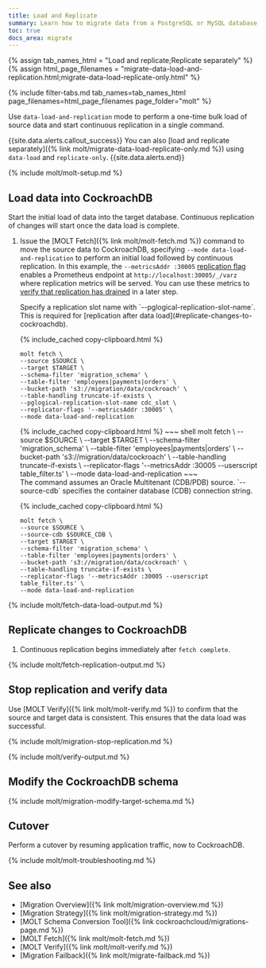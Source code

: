 ```yaml
---
title: Load and Replicate
summary: Learn how to migrate data from a PostgreSQL or MySQL database into a CockroachDB cluster.
toc: true
docs_area: migrate
---
```


{% assign tab_names_html = "Load and replicate;Replicate separately" %}
{% assign html_page_filenames = "migrate-data-load-and-replication.html;migrate-data-load-replicate-only.html" %}

{% include filter-tabs.md tab_names=tab_names_html page_filenames=html_page_filenames page_folder="molt" %}

Use `data-load-and-replication` mode to perform a one-time bulk load of source data and start continuous replication in a single command.

{{site.data.alerts.callout_success}}
You can also [load and replicate separately]({% link molt/migrate-data-load-replicate-only.md %}) using `data-load` and `replicate-only`.
{{site.data.alerts.end}}

{% include molt/molt-setup.md %}

## Load data into CockroachDB

Start the initial load of data into the target database. Continuous replication of changes will start once the data load is complete.

1. Issue the [MOLT Fetch]({% link molt/molt-fetch.md %}) command to move the source data to CockroachDB, specifying `--mode data-load-and-replication` to perform an initial load followed by continuous replication. In this example, the `--metricsAddr :30005` [replication flag](#replication-flags) enables a Prometheus endpoint at `http://localhost:30005/_/varz` where replication metrics will be served. You can use these metrics to [verify that replication has drained](#stop-replication-and-verify-data) in a later step.

    <section class="filter-content" markdown="1" data-scope="postgres">
    Specify a replication slot name with `--pglogical-replication-slot-name`. This is required for [replication after data load](#replicate-changes-to-cockroachdb).

    {% include_cached copy-clipboard.html %}
    ~~~ shell
    molt fetch \
    --source $SOURCE \ 
    --target $TARGET \
    --schema-filter 'migration_schema' \
    --table-filter 'employees|payments|orders' \
    --bucket-path 's3://migration/data/cockroach' \
    --table-handling truncate-if-exists \
    --pglogical-replication-slot-name cdc_slot \
    --replicator-flags '--metricsAddr :30005' \
    --mode data-load-and-replication
    ~~~
    </section>

    <section class="filter-content" markdown="1" data-scope="mysql">
    {% include_cached copy-clipboard.html %}
    ~~~ shell
    molt fetch \
    --source $SOURCE \ 
    --target $TARGET \
    --schema-filter 'migration_schema' \
    --table-filter 'employees|payments|orders' \
    --bucket-path 's3://migration/data/cockroach' \
    --table-handling truncate-if-exists \
    --replicator-flags '--metricsAddr :30005 --userscript table_filter.ts' \
    --mode data-load-and-replication
    ~~~
    </section>

    <section class="filter-content" markdown="1" data-scope="oracle">
    The command assumes an Oracle Multitenant (CDB/PDB) source. `--source-cdb` specifies the container database (CDB) connection string.

    {% include_cached copy-clipboard.html %}
    ~~~ shell
    molt fetch \
    --source $SOURCE \
    --source-cdb $SOURCE_CDB \
    --target $TARGET \
    --schema-filter 'migration_schema' \
    --table-filter 'employees|payments|orders' \
    --bucket-path 's3://migration/data/cockroach' \
    --table-handling truncate-if-exists \
    --replicator-flags '--metricsAddr :30005 --userscript table_filter.ts' \
    --mode data-load-and-replication
    ~~~
    </section>

{% include molt/fetch-data-load-output.md %}

## Replicate changes to CockroachDB

1. Continuous replication begins immediately after `fetch complete`.

{% include molt/fetch-replication-output.md %}

## Stop replication and verify data

Use [MOLT Verify]({% link molt/molt-verify.md %}) to confirm that the source and target data is consistent. This ensures that the data load was successful.

{% include molt/migration-stop-replication.md %}

{% include molt/verify-output.md %}

## Modify the CockroachDB schema

{% include molt/migration-modify-target-schema.md %}

## Cutover

Perform a cutover by resuming application traffic, now to CockroachDB.

{% include molt/molt-troubleshooting.md %}

## See also

- [Migration Overview]({% link molt/migration-overview.md %})
- [Migration Strategy]({% link molt/migration-strategy.md %})
- [MOLT Schema Conversion Tool]({% link cockroachcloud/migrations-page.md %})
- [MOLT Fetch]({% link molt/molt-fetch.md %})
- [MOLT Verify]({% link molt/molt-verify.md %})
- [Migration Failback]({% link molt/migrate-failback.md %})